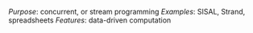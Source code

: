 *Purpose*: concurrent, or stream programming
*Examples*: SISAL, Strand, spreadsheets
*Features*: data-driven computation


